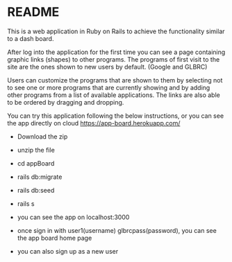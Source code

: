# README
This is a web application in Ruby on Rails to achieve the functionality similar to a dash board.

 After log into the application for the first time you can see a page containing graphic links (shapes) to other programs. The programs of first visit to the site are the ones shown to new users by default. (Google and GLBRC)

Users can customize the programs that are shown to them by selecting not to see one or more programs that are currently showing and by adding other programs from a list of available applications. The links are also able to be ordered by dragging and dropping.

You can try this application following the below instructions, or you can see the app directly on cloud
 https://app-board.herokuapp.com/





* Download the zip

* unzip the file

* cd appBoard

* rails db:migrate

* rails db:seed

* rails s

* you can see the app on localhost:3000

* once sign in with user1(username) glbrcpass(password), you can see the app board home page

* you can also sign up as a new user
